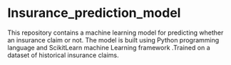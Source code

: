 # Insurance_prediction_model
This repository contains a machine learning model for predicting whether an insurance claim or not. The model is built using Python programming language and ScikitLearn machine Learning framework .Trained on a dataset of historical insurance claims.
